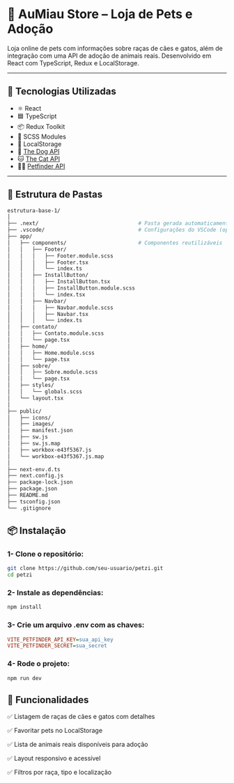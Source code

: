# 🐾 AuMiau Store – Loja de Pets e Adoção

Loja online de pets com informações sobre raças de cães e gatos, além de integração com uma API de adoção de animais reais. Desenvolvido em React com TypeScript, Redux e LocalStorage.

---

## 🚀 Tecnologias Utilizadas

- ⚛️ React
- 🟦 TypeScript
- 📦 Redux Toolkit
- 🎨 SCSS Modules
- 💾 LocalStorage
- 🐶 [The Dog API](https://thedogapi.com/)
- 🐱 [The Cat API](https://thecatapi.com/)
- 🐕‍🦺 [Petfinder API](https://www.petfinder.com/developers/)

---

## 📁 Estrutura de Pastas

```bash
estrutura-base-1/
│
├── .next/                                # Pasta gerada automaticamente (ignorada no Git)
├── .vscode/                              # Configurações do VSCode (opcional)
├── app/
│   ├── components/                       # Componentes reutilizáveis
│   │   ├── Footer/
│   │   │   ├── Footer.module.scss
│   │   │   ├── Footer.tsx
│   │   │   └── index.ts
│   │   ├── InstallButton/
│   │   │   ├── InstallButton.tsx
│   │   │   ├── InstallButton.module.scss
│   │   │   └── index.tsx
│   │   ├── Navbar/
│   │   │   ├── Navbar.module.scss
│   │   │   ├── Navbar.tsx
│   │   │   └── index.ts
│   ├── contato/
│   │   ├── Contato.module.scss
│   │   └── page.tsx
│   ├── home/
│   │   ├── Home.module.scss
│   │   └── page.tsx
│   ├── sobre/
│   │   ├── Sobre.module.scss
│   │   └── page.tsx
│   ├── styles/
│   │   └── globals.scss
│   └── layout.tsx
│
├── public/
│   ├── icons/
│   ├── images/
│   ├── manifest.json
│   ├── sw.js
│   ├── sw.js.map
│   ├── workbox-e43f5367.js
│   └── workbox-e43f5367.js.map
│
├── next-env.d.ts
├── next.config.js
├── package-lock.json
├── package.json
├── README.md
├── tsconfig.json
└── .gitignore
````

## 📦 Instalação

### 1- Clone o repositório:

```bash
git clone https://github.com/seu-usuario/petzi.git
cd petzi
````

### 2- Instale as dependências:

```bash
npm install
````

### 3- Crie um arquivo .env com as chaves:

````ini
VITE_PETFINDER_API_KEY=sua_api_key
VITE_PETFINDER_SECRET=sua_secret
````
### 4- Rode o projeto:

```bash
npm run dev
````

## 🧪 Funcionalidades

✅ Listagem de raças de cães e gatos com detalhes

✅ Favoritar pets no LocalStorage

✅ Lista de animais reais disponíveis para adoção

✅ Layout responsivo e acessível

✅ Filtros por raça, tipo e localização
